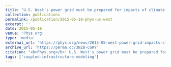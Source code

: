 ```yaml
---
title: "U.S. West's power grid must be prepared for impacts of climate change"
collection: publications
permalink: /publication/2015-05-18-phys-us-west
excerpt: ''
date: 2015-05-18
venue: 'Phys.org'
type: 'media'
external_url: 'https://phys.org/news/2015-05-west-power-grid-impacts-climate.html'
archive_url: 'https://perma.cc/3NZB-CGRY'
citation: "<b>Phys.org</b>: U.S. West's power grid must be prepared for impacts of climate change. (2015). [News Article]"
tags: ['coupled-infrastructure-modeling']
---
```

